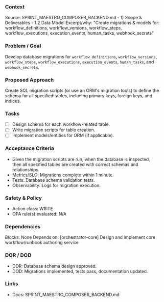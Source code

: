 ### Context
Source: SPRINT_MAESTRO_COMPOSER_BACKEND.md - 1) Scope & Deliverables - 1.2 Data Model
Excerpt/why: "Create migrations & models for: workflow_definitions, workflow_versions, workflow_steps, workflow_executions, execution_events, human_tasks, webhook_secrets"

### Problem / Goal
Develop database migrations for `workflow_definitions`, `workflow_versions`, `workflow_steps`, `workflow_executions`, `execution_events`, `human_tasks`, and `webhook_secrets`.

### Proposed Approach
Create SQL migration scripts (or use an ORM's migration tools) to define the schema for all specified tables, including primary keys, foreign keys, and indices.

### Tasks
- [ ] Design schema for each workflow-related table.
- [ ] Write migration scripts for table creation.
- [ ] Implement models/entities for ORM (if applicable).

### Acceptance Criteria
- Given the migration scripts are run, when the database is inspected, then all specified tables are created with correct schemas and relationships.
- Metrics/SLO: Migrations complete within 1 minute.
- Tests: Database schema validation tests.
- Observability: Logs for migration execution.

### Safety & Policy
- Action class: WRITE
- OPA rule(s) evaluated: N/A

### Dependencies
Blocks: None
Depends on: [orchestrator-core] Design and implement core workflow/runbook authoring service

### DOR / DOD
- DOR: Database schema design approved.
- DOD: Migrations implemented, tests pass, documentation updated.

### Links
- Docs: SPRINT_MAESTRO_COMPOSER_BACKEND.md
